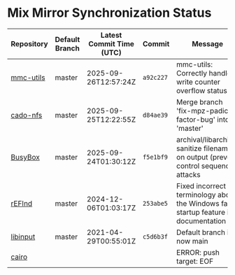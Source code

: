 # Mix Mirror Synchronization Status

| Repository | Default Branch | Latest Commit Time (UTC) | Commit | Message | Last Synced |
|---|---|---|---|---|---|
| [mmc-utils](git@github.com:mix-mirror/mmc-utils.git) | master | 2025-09-26T12:57:24Z | `a92c227` | mmc-utils: Correctly handle write counter overflow status | 2025-10-05T19:39:41Z |
| [cado-nfs](git@github.com:mix-mirror/cado-nfs.git) | master | 2025-09-25T12:22:55Z | `d84ae39` | Merge branch 'fix-mpz-padic-factor-bug' into 'master' | 2025-10-05T19:39:54Z |
| [BusyBox](git@github.com:mix-mirror/busybox.git) | master | 2025-09-24T01:30:12Z | `f5e1bf9` | archival/libarchive: sanitize filenames on output (prevent control sequence attacks | 2025-10-05T19:39:55Z |
| [rEFInd](git@github.com:mix-mirror/rEFInd.git) | master | 2024-12-06T01:03:17Z | `253abe5` | Fixed incorrect terminology about the Windows fast startup feature in documentation | 2025-10-05T19:40:37Z |
| [libinput](git@github.com:mix-mirror/libinput.git) | master | 2021-04-29T00:55:01Z | `c5d6b3f` | Default branch is now main | 2025-10-05T19:39:46Z |
| [cairo](git@github.com:mix-mirror/cairo.git) |  |  |  | ERROR: push target: EOF | 2025-10-05T19:48:11Z |
